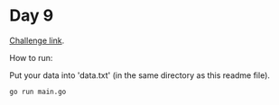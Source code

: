 # Day 9

[Challenge link](https://adventofcode.com/2015/day/9).

How to run:

Put your data into 'data.txt' (in the same directory as this readme file).

```sh
go run main.go
```
